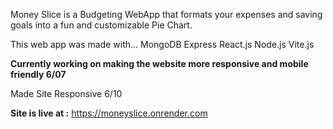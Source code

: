 Money Slice is a Budgeting WebApp that formats your expenses and saving goals into a fun and customizable Pie Chart.

This web app was made with...
MongoDB
Express
React.js
Node.js
Vite.js


**Currently working on making the website more responsive and mobile friendly 6/07**


Made Site Responsive 6/10


**Site is live at :** https://moneyslice.onrender.com
